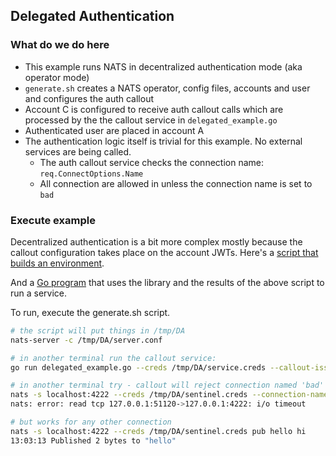 ## Delegated Authentication

### What do we do here
* This example runs NATS in decentralized authentication mode (aka operator mode)
* `generate.sh` creates a NATS operator, config files, accounts and user and configures the auth callout
* Account C is configured to receive auth callout calls which are processed by the the callout service in `delegated_example.go`
* Authenticated user are placed in account A
* The authentication logic itself is trivial for this example. No external services are being called. 
    * The auth callout service checks the connection name: `req.ConnectOptions.Name`
    * All connection are allowed in unless the connection name is set to `bad`


### Execute example
Decentralized authentication is a bit more complex mostly because the callout configuration takes place on the account JWTs. Here's a [script that builds an environment](generate.sh).

And a [Go program](delegated_example.go) that uses the library and the results of the above 
script to run a service.

To run, execute the generate.sh script.

```bash
# the script will put things in /tmp/DA
nats-server -c /tmp/DA/server.conf

# in another terminal run the callout service:
go run delegated_example.go --creds /tmp/DA/service.creds --callout-issuer /tmp/DA/C.nk --issuer /tmp/DA/A.nk 

# in another terminal try - callout will reject connection named 'bad'
nats -s localhost:4222 --creds /tmp/DA/sentinel.creds --connection-name=bad pub hello hi
nats: error: read tcp 127.0.0.1:51120->127.0.0.1:4222: i/o timeout

# but works for any other connection
nats -s localhost:4222 --creds /tmp/DA/sentinel.creds pub hello hi
13:03:13 Published 2 bytes to "hello"
```



